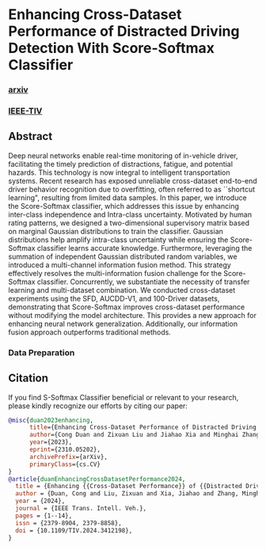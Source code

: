 # Enhancing Cross-Dataset Performance of Distracted Driving Detection With Score-Softmax Classifier

### [arxiv](https://arxiv.org/abs/2310.05202)
### [IEEE-TIV](https://ieeexplore.ieee.org/document/10553302)


## Abstract

Deep neural networks enable real-time monitoring of in-vehicle driver, facilitating the timely prediction of distractions, fatigue, and potential hazards. This technology is now integral to intelligent transportation systems. Recent research has exposed unreliable cross-dataset end-to-end driver behavior recognition due to overfitting, often referred to as ``shortcut learning", resulting from limited data samples. In this paper, we introduce the Score-Softmax classifier, which addresses this issue by enhancing inter-class independence and Intra-class uncertainty. Motivated by human rating patterns, we designed a two-dimensional supervisory matrix based on marginal Gaussian distributions to train the classifier. Gaussian distributions help amplify intra-class uncertainty while ensuring the Score-Softmax classifier learns accurate knowledge. Furthermore, leveraging the summation of independent Gaussian distributed random variables, we introduced a multi-channel information fusion method. This strategy effectively resolves the multi-information fusion challenge for the Score-Softmax classifier. Concurrently, we substantiate the necessity of transfer learning and multi-dataset combination. We conducted cross-dataset experiments using the SFD, AUCDD-V1, and 100-Driver datasets, demonstrating that Score-Softmax improves cross-dataset performance without modifying the model architecture. This provides a new approach for enhancing neural network generalization. Additionally, our information fusion approach outperforms traditional methods.

### Data Preparation



## Citation

If you find S-Softmax Classifier beneficial or relevant to your research, please kindly recognize our efforts by citing our paper:

```bibtex
@misc{duan2023enhancing,
      title={Enhancing Cross-Dataset Performance of Distracted Driving Detection With Score-Softmax Classifier}, 
      author={Cong Duan and Zixuan Liu and Jiahao Xia and Minghai Zhang and Jiacai Liao and Libo Cao},
      year={2023},
      eprint={2310.05202},
      archivePrefix={arXiv},
      primaryClass={cs.CV}
}
@article{duanEnhancingCrossDatasetPerformance2024,
  title = {Enhancing {{Cross-Dataset Performance}} of {{Distracted Driving Detection With Score Softmax Classifier}} and {{Dynamic Gaussian Smoothing Supervision}}},
  author = {Duan, Cong and Liu, Zixuan and Xia, Jiahao and Zhang, Minghai and Liao, Jiacai and Cao, Libo},
  year = {2024},
  journal = {IEEE Trans. Intell. Veh.},
  pages = {1--14},
  issn = {2379-8904, 2379-8858},
  doi = {10.1109/TIV.2024.3412198},
}
```

